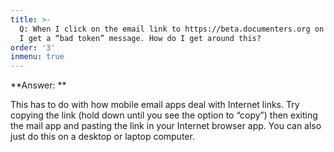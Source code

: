 ```yaml
---
title: >-
  Q: When I click on the email link to https://beta.documenters.org on my phone,
  I get a “bad token” message. How do I get around this?
order: '3'
inmenu: true
---
```

**Answer: **

This has to do with how mobile email apps deal with Internet links. Try copying the link (hold down until you see the option to “copy”) then exiting the mail app and pasting the link in your Internet browser app. You can also just do this on a desktop or laptop computer.
